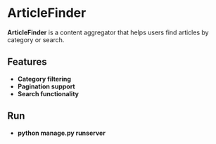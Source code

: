 # ArticleFinder

**ArticleFinder** is a content aggregator that helps users find articles by category or search.

## Features

- **Category filtering**
- **Pagination support**
- **Search functionality**

## Run
- **python manage.py runserver**
